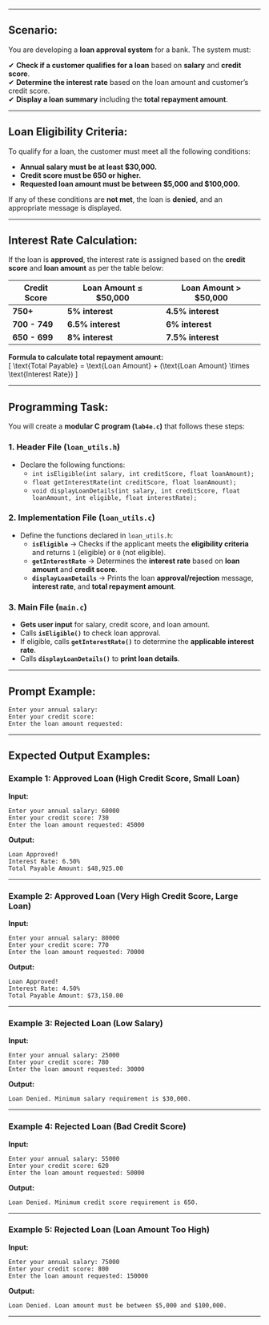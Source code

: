 
---

## **Scenario:**  
You are developing a **loan approval system** for a bank. The system must:  

✔ **Check if a customer qualifies for a loan** based on **salary** and **credit score**.  
✔ **Determine the interest rate** based on the loan amount and customer’s credit score.  
✔ **Display a loan summary** including the **total repayment amount**.  

---

## **Loan Eligibility Criteria:**  
To qualify for a loan, the customer must meet all the following conditions:  
- **Annual salary must be at least $30,000.**  
- **Credit score must be 650 or higher.**  
- **Requested loan amount must be between $5,000 and $100,000.**  

If any of these conditions are **not met**, the loan is **denied**, and an appropriate message is displayed.  

---

## **Interest Rate Calculation:**  
If the loan is **approved**, the interest rate is assigned based on the **credit score** and **loan amount** as per the table below:  

| **Credit Score** | **Loan Amount ≤ $50,000** | **Loan Amount > $50,000** |
|-----------------|----------------------|----------------------|
| **750+**        | **5% interest**       | **4.5% interest**   |
| **700 - 749**   | **6.5% interest**     | **6% interest**     |
| **650 - 699**   | **8% interest**       | **7.5% interest**   |

**Formula to calculate total repayment amount:**  
\[
\text{Total Payable} = \text{Loan Amount} + (\text{Loan Amount} \times \text{Interest Rate})
\]

---

## **Programming Task:**  

You will create a **modular C program (`lab4e.c`)** that follows these steps:  

### **1. Header File (`loan_utils.h`)**  
- Declare the following functions:
  - `int isEligible(int salary, int creditScore, float loanAmount);`  
  - `float getInterestRate(int creditScore, float loanAmount);`  
  - `void displayLoanDetails(int salary, int creditScore, float loanAmount, int eligible, float interestRate);`  

### **2. Implementation File (`loan_utils.c`)**  
- Define the functions declared in `loan_utils.h`:  
  - **`isEligible`** → Checks if the applicant meets the **eligibility criteria** and returns `1` (eligible) or `0` (not eligible).  
  - **`getInterestRate`** → Determines the **interest rate** based on **loan amount** and **credit score**.  
  - **`displayLoanDetails`** → Prints the loan **approval/rejection** message, **interest rate**, and **total repayment amount**.  

### **3. Main File (`main.c`)**  
- **Gets user input** for salary, credit score, and loan amount.  
- Calls **`isEligible()`** to check loan approval.  
- If eligible, calls **`getInterestRate()`** to determine the **applicable interest rate**.  
- Calls **`displayLoanDetails()`** to **print loan details**.  

---

## **Prompt Example:**  
```plaintext
Enter your annual salary: 
Enter your credit score: 
Enter the loan amount requested: 
```

---

## **Expected Output Examples:**  

### **Example 1: Approved Loan (High Credit Score, Small Loan)**  
**Input:**  
```plaintext
Enter your annual salary: 60000  
Enter your credit score: 730  
Enter the loan amount requested: 45000  
```
**Output:**  
```plaintext
Loan Approved!
Interest Rate: 6.50%
Total Payable Amount: $48,925.00
```

---

### **Example 2: Approved Loan (Very High Credit Score, Large Loan)**  
**Input:**  
```plaintext
Enter your annual salary: 80000  
Enter your credit score: 770  
Enter the loan amount requested: 70000  
```
**Output:**  
```plaintext
Loan Approved!
Interest Rate: 4.50%
Total Payable Amount: $73,150.00
```

---

### **Example 3: Rejected Loan (Low Salary)**  
**Input:**  
```plaintext
Enter your annual salary: 25000  
Enter your credit score: 780  
Enter the loan amount requested: 30000  
```
**Output:**  
```plaintext
Loan Denied. Minimum salary requirement is $30,000.
```

---

### **Example 4: Rejected Loan (Bad Credit Score)**  
**Input:**  
```plaintext
Enter your annual salary: 55000  
Enter your credit score: 620  
Enter the loan amount requested: 50000  
```
**Output:**  
```plaintext
Loan Denied. Minimum credit score requirement is 650.
```

---

### **Example 5: Rejected Loan (Loan Amount Too High)**  
**Input:**  
```plaintext
Enter your annual salary: 75000  
Enter your credit score: 800  
Enter the loan amount requested: 150000  
```
**Output:**  
```plaintext
Loan Denied. Loan amount must be between $5,000 and $100,000.
```

---
